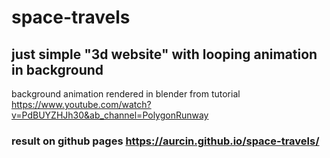 # space-travels

## just simple "3d website" with looping animation in background

background animation rendered in blender from tutorial https://www.youtube.com/watch?v=PdBUYZHJh30&ab_channel=PolygonRunway

### result on github pages https://aurcin.github.io/space-travels/
